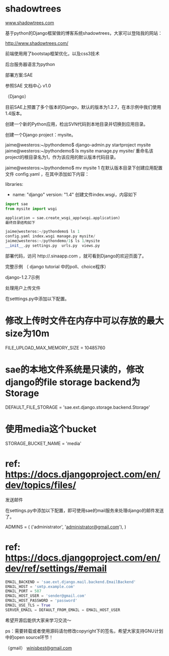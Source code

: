 # shadowtrees
www.shadowtrees.com

基于python的Django框架做的博客系统shadowtrees，大家可以登陆我的网站：

http://www.shadowtrees.com/

前端使用用了bootstap框架优化，以及css3技术

后台服务器语言为python

部署方案:SAE

参照SAE 文档中心 v1.0

（Django）

目前SAE上预置了多个版本的Django，默认的版本为1.2.7，在本示例中我们使用1.4版本。

创建一个新的Python应用，检出SVN代码到本地目录并切换到应用目录。

创建一个Django project：mysite。

jaime@westeros:~/pythondemo$ django-admin.py startproject mysite
jaime@westeros:~/pythondemo$ ls mysite
manage.py  mysite/
重命名该project的根目录名为1，作为该应用的默认版本代码目录。

jaime@westeros:~/pythondemo$ mv mysite 1
在默认版本目录下创建应用配置文件 config.yaml ，在其中添加如下内容：

libraries:
- name: "django"
  version: "1.4"
创建文件index.wsgi，内容如下

```python
import sae
from mysite import wsgi

application = sae.create_wsgi_app(wsgi.application)
最终目录结构如下

jaime@westeros:~/pythondemo$ ls 1
config.yaml index.wsgi manage.py mysite/
jaime@westeros:~/pythondemo/1$ ls 1/mysite
__init__.py settings.py  urls.py  views.py
```

部署代码，访问 http://<your-application-name>.sinaapp.com ，就可看到Django的欢迎页面了。

完整示例 （ django tutorial 中的poll、choice程序）

django-1.2.7示例

处理用户上传文件

在setttings.py中添加以下配置。

# 修改上传时文件在内存中可以存放的最大size为10m
FILE_UPLOAD_MAX_MEMORY_SIZE = 10485760

# sae的本地文件系统是只读的，修改django的file storage backend为Storage
DEFAULT_FILE_STORAGE = 'sae.ext.django.storage.backend.Storage'
# 使用media这个bucket
STORAGE_BUCKET_NAME = 'media'
# ref: https://docs.djangoproject.com/en/dev/topics/files/
发送邮件

在settings.py中添加以下配置，即可使用sae的mail服务来处理django的邮件发送了。

ADMINS = (
    ('administrator', 'administrator@gmail.com'),
)

# ref: https://docs.djangoproject.com/en/dev/ref/settings/#email
```python
EMAIL_BACKEND = 'sae.ext.django.mail.backend.EmailBackend'
EMAIL_HOST = 'smtp.example.com'
EMAIL_PORT = 587
EMAIL_HOST_USER = 'sender@gmail.com'
EMAIL_HOST_PASSWORD = 'password'
EMAIL_USE_TLS = True
SERVER_EMAIL = DEFAULT_FROM_EMAIL = EMAIL_HOST_USER
```

希望开源后能供大家来学习交流～


ps：需要转载或者使用源码请勿修改copyright下的签名，希望大家支持GNU计划中的open source环节！

（gmail） winisbest@gmail.com



